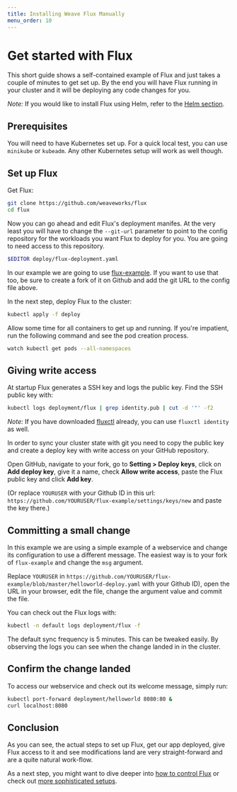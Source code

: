 ```yaml
---
title: Installing Weave Flux Manually
menu_order: 10
---
```


# Get started with Flux

This short guide shows a self-contained example of Flux and just
takes a couple of minutes to get set up. By the end you will
have Flux running in your cluster and it will be deploying any
code changes for you.

_Note:_ If you would like to install Flux using Helm, refer to the
[Helm section](../helm/installing.md).

## Prerequisites

You will need to have Kubernetes set up. For a quick local test,
you can use `minikube` or `kubeadm`. Any other Kubernetes setup
will work as well though.

## Set up Flux

Get Flux:

```sh
git clone https://github.com/weaveworks/flux
cd flux
```

Now you can go ahead and edit Flux's deployment manifes. At the very
least you will have to change the `--git-url` parameter to point to
the config repository for the workloads you want Flux to deploy for
you. You are going to need access to this repository.

```sh
$EDITOR deploy/flux-deployment.yaml
```

In our example we are going to use
[flux-example](https://github.com/weaveworks/flux-example). If you
want to use that too, be sure to create a fork of it on Github and
add the git URL to the config file above.

In the next step, deploy Flux to the cluster:

```sh
kubectl apply -f deploy
```

Allow some time for all containers to get up and running. If you're
impatient, run the following command and see the pod creation
process.

```sh
watch kubectl get pods --all-namespaces
```

## Giving write access

At startup Flux generates a SSH key and logs the public key. Find
the SSH public key with:

```sh
kubectl logs deployment/flux | grep identity.pub | cut -d '"' -f2
```

*Note:* If you have downloaded [fluxctl](../using.md) already, you can use
`fluxctl identity` as well.

In order to sync your cluster state with git you need to copy the
public key and create a deploy key with write access on your GitHub
repository.

Open GitHub, navigate to your fork, go to **Setting > Deploy keys**,
click on **Add deploy key**, give it a name, check **Allow write
access**, paste the Flux public key and click **Add key**.

(Or replace `YOURUSER` with your Github ID in this url:
`https://github.com/YOURUSER/flux-example/settings/keys/new` and
paste the key there.)

## Committing a small change

In this example we are using a simple example of a webservice and
change its configuration to use a different message. The easiest
way is to your fork of `flux-example` and change the `msg` argument.

Replace `YOURUSER` in
`https://github.com/YOURUSER/flux-example/blob/master/helloworld-deploy.yaml`
with your Github ID), open the URL in your browser, edit the file,
change the argument value and commit the file.

You can check out the Flux logs with:

```sh
kubectl -n default logs deployment/flux -f
```

The default sync frequency is 5 minutes. This can be tweaked easily.
By observing the logs you can see when the change landed in in the
cluster.

## Confirm the change landed

To access our webservice and check out its welcome message, simply
run:

```sh
kubectl port-forward deployment/helloworld 8080:80 &
curl localhost:8080
```

## Conclusion

As you can see, the actual steps to set up Flux, get our app
deployed, give Flux access to it and see modifications land are
very straight-forward and are a quite natural work-flow.

As a next step, you might want to dive deeper into [how to control
Flux](site/using.md) or check out [more sophisticated
setups](site/setup.md).